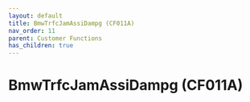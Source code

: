 ```yaml
---
layout: default
title: BmwTrfcJamAssiDampg (CF011A)
nav_order: 11
parent: Customer Functions
has_children: true
---
```

# BmwTrfcJamAssiDampg (CF011A)
